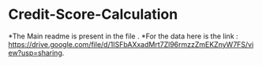 # Credit-Score-Calculation
*The Main readme is present in the file .
*For the data here is the link : https://drive.google.com/file/d/1ISFbAXxadMrt7Zl96rmzzZmEKZnyW7FS/view?usp=sharing.
